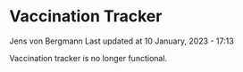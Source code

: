 Vaccination Tracker
================
Jens von Bergmann
Last updated at 10 January, 2023 - 17:13

Vaccination tracker is no longer functional.

